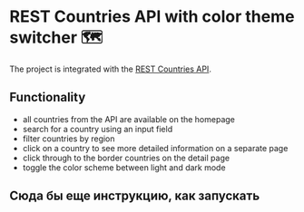 # REST Countries API with color theme switcher :world_map:
The project is integrated with the [REST Countries API](https://restcountries.com/).

##  Functionality 

- all countries from the API are available on the homepage
- search for a country using an input field
- filter countries by region
- click on a country to see more detailed information on a separate page
- click through to the border countries on the detail page
- toggle the color scheme between light and dark mode

## Сюда бы еще инструкцию, как запускать
